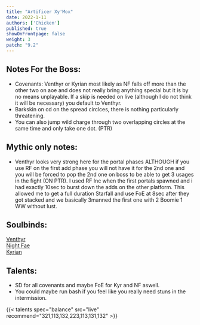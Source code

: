 ```yaml
---
title: "Artificer Xy'Mox"
date: 2022-1-11
authors: ['Chicken']
published: true
showOnFrontpage: false
weight: 3
patch: "9.2"
---
```



## Notes For the Boss:
- Covenants: Venthyr or Kyrian most likely as NF falls off more than the other two on aoe and does not really bring anything special but it is by no means unplayable. If a skip is needed on live (although I do not think it will be necessary) you default to Venthyr.
- Barkskin on cd on the spread circlces, there is nothing particularly threatening.
- You can also jump wild charge through two overlapping circles at the same time and only take one dot. (PTR)

## Mythic only notes:
- Venthyr looks very strong here for the portal phases ALTHOUGH if you use RF on the first add phase you will not have it for the 2nd one and you will be forced to pop the 2nd one on boss to be able to get 3 usages in the fight (ON PTR). I used RF Inc when the first portals spawned and i had exactly 10sec to burst down the adds on the other platform. This allowed me to get a full duration Starfall and use FoE at 8sec after they got stacked and we basically 3manned the first one with 2 Boomie 1 WW without lust. 

## Soulbinds:
[Venthyr](https://ptr.wowhead.com/soulbind-calc/venthyr/theotar-the-mad-duke/druid/AwCWb74CBTUgCBU1yggSBTWHCCUy4ggjBTJJCBV2AAg1Mj8I)
<br>[Night Fae](https://ptr.wowhead.com/soulbind-calc/night-fae/niya/druid/AwCW5b4CBTXKCCU1IAgTBTXGCBUy5AglMuIIIhUySQgldgAI)
<br>[Kyrian](https://ptr.wowhead.com/soulbind-calc/kyrian/forgelite-prime-mikanikos/druid/AwaW5ZYBBTXKCBMFNYIIFTLkCCUy4ggiFTJJCDV2AAg)

## Talents:

- SD for all covenants and maybe FoE for Kyr and NF aswell.
- You could maybe run bash if you feel like you really need stuns in the intermission.

{{< talents spec="balance" src="live" recommend="321,113,132,223,113,131,132" >}}
